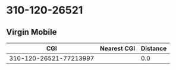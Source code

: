 # 310-120-26521
## Virgin Mobile


| CGI | Nearest CGI | Distance |
|-----|-------------|----------|
| 310-120-26521-77213997 |  | 0.0 |

